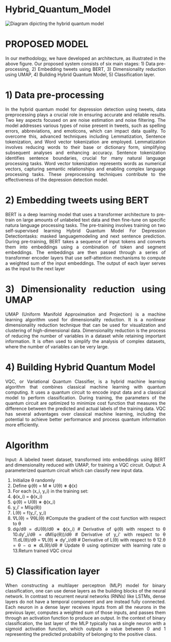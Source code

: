 # Hybrid_Quantum_Model
![Diagram dipicting the hybrid quantum model](https://github.com/AjayKrishnaDerebail/Hybrid_Quantum_Model/assets/85861443/1fafe0cc-8aef-4dd2-8db7-6b322629e2a7)
<div align="justify">
  
# PROPOSED MODEL

In our methodology, we have developed an architecture, as illustrated in the above figure.
Our proposed 
system consists of six main stages: 1) Data pre-processing, 2) Embedding tweets 
using BERT, 3) Dimensionality reduction using UMAP, 4) Building Hybrid Quantum 
Model, 5) Classification layer. 

# 1) Data pre-processing

In the hybrid quantum model for depression detection using tweets, data preprocessing plays a crucial role in ensuring accurate and reliable results. Two key aspects focused on are noise estimation and noise filtering. The model addresses various types of noise present in tweets, such as spelling errors, abbreviations, and emoticons, which can impact data quality. To overcome this, advanced techniques including Lemmatization, Sentence tokenization, and Word vector tokenization are employed. Lemmatization involves reducing words to their base or dictionary form, simplifying subsequent analyses and enhancing accuracy. Sentence tokenization identifies sentence boundaries, crucial for many natural language processing tasks. Word vector tokenization represents words as numerical vectors, capturing semantic relationships and enabling complex language processing tasks. These preprocessing techniques contribute to the effectiveness of the depression detection model.

# 2) Embedding tweets using BERT

BERT is a deep learning model that uses a transformer architecture to pre-train on large amounts of unlabeled text data and then fine-tune on specific natura language processing tasks. The pre-training involves training on two self-supervised learning Hybrid Quantum Model For Depression Detectiontasks: masked languagemodeling and next sentence prediction. During pre-training, BERT takes a sequence of input tokens and converts them into embeddings using a combination of token and segment embeddings. The embeddings are then passed through a series of transformer encoder layers that use self-attention mechanisms to compute a weighted sum of the input embeddings. The output of each layer serves as the input to the next layer

# 3) Dimensionality reduction using UMAP

UMAP (Uniform Manifold Approximation and Projection) is a machine learning algorithm used for dimensionality reduction. It is a nonlinear dimensionality reduction 
technique that can be used for visualization and clustering of high-dimensional data. Dimensionality reduction is the process of reducing the number of variables in a dataset while retaining important information. It is often used to simplify the analysis of complex datasets, where the number of variables can be very large.

# 4) Building Hybrid Quantum Model

VQC, or Variational Quantum Classifier, is a hybrid machine learning algorithm that combines classical machine learning with quantum computing. It uses a quantum 
circuit to encode input data and a classical model to perform classification. During training, the parameters of the quantum circuit are optimized to minimize cost function that measures the difference between the predicted and actual labels of the training data. VQC has several advantages over classical machine learning, including the potential to achieve better performance and process quantum information more efficiently.

# Algorithm
Input: A labeled tweet dataset, transformed into embeddings using BERT and 
dimensionality reduced with UMAP, for training a VQC circuit.
Output: A parameterized quantum circuit which can classify new input data.
1. Initialize θ randomly
2. Define ψ(θ) = M ∗ U(θ) ∗ ϕ(x)
3. For each (x_i, y_i) in the training set: 
4. ϕ(x_i) = ϕ(x_i)
5. ψ(θ) = U(θ) ∗ ϕ(x_i)
6. y_i′ = M(ψ(θ))
7. L(θ) = f(y_i′, y_i)
8. ∇L(θ) = ∇θL(θ) #Compute the gradient of the cost function with respect to θ
9. dψ/dθ = dU(θ)/dθ ∗ ϕ(x_i) # Derivative of ψ(θ) with respect to θ
10.dy′_i/dθ = dM(ψ(θ))/dθ # Derivative of y_i' with respect to θ
11.dL(θ)/dθ = ∇L(θ) ∗ dy′_i/dθ # Derivative of L(θ) with respect to θ
12.θ = θ − α ∗ dL(θ)/dθ # Update θ using optimizer with learning rate α
13.Return trained VQC circui

# 5) Classification layer

When constructing a multilayer perceptron (MLP) model for binary classification, one can use dense layers as the building blocks of the neural network. In contrast to recurrent neural networks (RNNs) like LSTMs, dense layers do not have a temporal component and are instead fully connected. Each neuron in a dense layer receives inputs from all the neurons in the previous layer, computes a weighted sum of those inputs, and passes them through an activation function to produce an output. In the context of binary classification, the last layer of the MLP typically has a single neuron with a sigmoid activation function, which outputs a value between 0 and 1 representing the predicted probability of belonging to the positive class.
</div>
